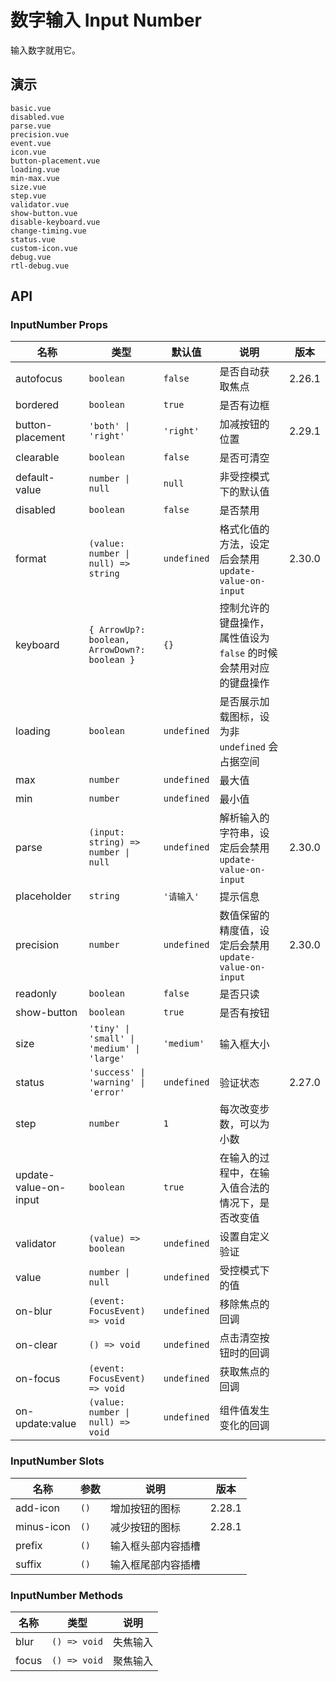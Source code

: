 # 数字输入 Input Number

输入数字就用它。

## 演示

```demo
basic.vue
disabled.vue
parse.vue
precision.vue
event.vue
icon.vue
button-placement.vue
loading.vue
min-max.vue
size.vue
step.vue
validator.vue
show-button.vue
disable-keyboard.vue
change-timing.vue
status.vue
custom-icon.vue
debug.vue
rtl-debug.vue
```

## API

### InputNumber Props

| 名称 | 类型 | 默认值 | 说明 | 版本 |
| --- | --- | --- | --- | --- |
| autofocus | `boolean` | `false` | 是否自动获取焦点 | 2.26.1 |
| bordered | `boolean` | `true` | 是否有边框 |  |
| button-placement | `'both' \| 'right'` | `'right'` | 加减按钮的位置 | 2.29.1 |
| clearable | `boolean` | `false` | 是否可清空 |  |
| default-value | `number \| null` | `null` | 非受控模式下的默认值 |  |
| disabled | `boolean` | `false` | 是否禁用 |  |
| format | `(value: number \| null) => string` | `undefined` | 格式化值的方法，设定后会禁用 `update-value-on-input` | 2.30.0 |
| keyboard | `{ ArrowUp?: boolean, ArrowDown?: boolean }` | `{}` | 控制允许的键盘操作，属性值设为 `false` 的时候会禁用对应的键盘操作 |
| loading | `boolean` | `undefined` | 是否展示加载图标，设为非 `undefined` 会占据空间 |  |
| max | `number` | `undefined` | 最大值 |  |
| min | `number` | `undefined` | 最小值 |  |
| parse | `(input: string) => number \| null` | `undefined` | 解析输入的字符串，设定后会禁用 `update-value-on-input` | 2.30.0 |
| placeholder | `string` | `'请输入'` | 提示信息 |  |
| precision | `number` | `undefined` | 数值保留的精度值，设定后会禁用 `update-value-on-input` | 2.30.0 |
| readonly | `boolean` | `false` | 是否只读 |  |
| show-button | `boolean` | `true` | 是否有按钮 |  |
| size | `'tiny' \| 'small' \| 'medium' \| 'large'` | `'medium'` | 输入框大小 |  |
| status | `'success' \| 'warning' \| 'error'` | `undefined` | 验证状态 | 2.27.0 |
| step | `number` | `1` | 每次改变步数，可以为小数 |  |
| update-value-on-input | `boolean` | `true` | 在输入的过程中，在输入值合法的情况下，是否改变值 |  |
| validator | `(value) => boolean` | `undefined` | 设置自定义验证 |  |
| value | `number \| null` | `undefined` | 受控模式下的值 |  |
| on-blur | `(event: FocusEvent) => void` | `undefined` | 移除焦点的回调 |  |
| on-clear | `() => void` | `undefined` | 点击清空按钮时的回调 |  |
| on-focus | `(event: FocusEvent) => void` | `undefined` | 获取焦点的回调 |  |
| on-update:value | `(value: number \| null) => void` | `undefined` | 组件值发生变化的回调 |  |

### InputNumber Slots

| 名称       | 参数 | 说明               | 版本   |
| ---------- | ---- | ------------------ | ------ |
| add-icon   | `()` | 增加按钮的图标     | 2.28.1 |
| minus-icon | `()` | 减少按钮的图标     | 2.28.1 |
| prefix     | `()` | 输入框头部内容插槽 |        |
| suffix     | `()` | 输入框尾部内容插槽 |        |

### InputNumber Methods

| 名称  | 类型         | 说明     |
| ----- | ------------ | -------- |
| blur  | `() => void` | 失焦输入 |
| focus | `() => void` | 聚焦输入 |
